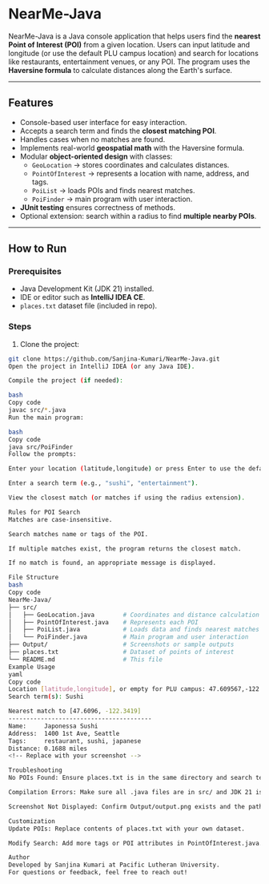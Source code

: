 # NearMe-Java

NearMe-Java is a Java console application that helps users find the **nearest Point of Interest (POI)** from a given location. Users can input latitude and longitude (or use the default PLU campus location) and search for locations like restaurants, entertainment venues, or any POI. The program uses the **Haversine formula** to calculate distances along the Earth's surface.

---

## Features

- Console-based user interface for easy interaction.  
- Accepts a search term and finds the **closest matching POI**.  
- Handles cases when no matches are found.  
- Implements real-world **geospatial math** with the Haversine formula.  
- Modular **object-oriented design** with classes:
  - `GeoLocation` → stores coordinates and calculates distances.  
  - `PointOfInterest` → represents a location with name, address, and tags.  
  - `PoiList` → loads POIs and finds nearest matches.  
  - `PoiFinder` → main program with user interaction.  
- **JUnit testing** ensures correctness of methods.  
- Optional extension: search within a radius to find **multiple nearby POIs**.

---

## How to Run

### Prerequisites

- Java Development Kit (JDK 21) installed.  
- IDE or editor such as **IntelliJ IDEA CE**.  
- `places.txt` dataset file (included in repo).  

### Steps

1. Clone the project:

```bash
git clone https://github.com/Sanjina-Kumari/NearMe-Java.git
Open the project in IntelliJ IDEA (or any Java IDE).

Compile the project (if needed):

bash
Copy code
javac src/*.java
Run the main program:

bash
Copy code
java src/PoiFinder
Follow the prompts:

Enter your location (latitude,longitude) or press Enter to use the default PLU campus.

Enter a search term (e.g., "sushi", "entertainment").

View the closest match (or matches if using the radius extension).

Rules for POI Search
Matches are case-insensitive.

Search matches name or tags of the POI.

If multiple matches exist, the program returns the closest match.

If no match is found, an appropriate message is displayed.

File Structure
bash
Copy code
NearMe-Java/
├── src/
│   ├── GeoLocation.java        # Coordinates and distance calculation
│   ├── PointOfInterest.java    # Represents each POI
│   ├── PoiList.java            # Loads data and finds nearest matches
│   └── PoiFinder.java          # Main program and user interaction
├── Output/                     # Screenshots or sample outputs
├── places.txt                  # Dataset of points of interest
└── README.md                   # This file
Example Usage
yaml
Copy code
Location [latitude,longitude], or empty for PLU campus: 47.609567,-122.34185
Search term(s): Sushi

Nearest match to [47.6096, -122.3419]
----------------------------------------
Name:     Japonessa Sushi
Address:  1400 1st Ave, Seattle
Tags:     restaurant, sushi, japanese
Distance: 0.1688 miles
<!-- Replace with your screenshot -->

Troubleshooting
No POIs Found: Ensure places.txt is in the same directory and search terms are valid.

Compilation Errors: Make sure all .java files are in src/ and JDK 21 is installed.

Screenshot Not Displayed: Confirm Output/output.png exists and the path is correct.

Customization
Update POIs: Replace contents of places.txt with your own dataset.

Modify Search: Add more tags or POI attributes in PointOfInterest.java.

Author
Developed by Sanjina Kumari at Pacific Lutheran University.
For questions or feedback, feel free to reach out!
